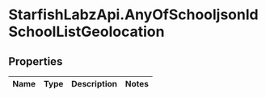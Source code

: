 # StarfishLabzApi.AnyOfSchooljsonldSchoolListGeolocation

## Properties
Name | Type | Description | Notes
------------ | ------------- | ------------- | -------------
